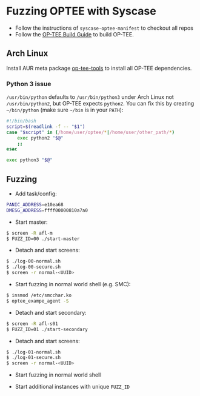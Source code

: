 # Fuzzing OPTEE with Syscase

* Follow the instructions of `syscase-optee-manifest` to checkout all repos
* Follow the [OP-TEE Build Guide](https://github.com/OP-TEE/build/tree/2.6.0#7-get-and-build-the-solution) to build OP-TEE.

## Arch Linux
Install AUR meta package [op-tee-tools](https://aur.archlinux.org/packages/op-tee-tools/) to install all OP-TEE dependencies. 

### Python 3 issue
`/usr/bin/python` defaults to `/usr/bin/python3` under Arch Linux not `/usr/bin/python2`, but OP-TEE expects `python2`.
You can fix this by creating `~/bin/python` (make sure `~/bin` is in your `PATH`):
```bash
#!/bin/bash
script=$(readlink -f -- "$1")
case "$script" in (/home/user/optee/*|/home/user/other_path/*)
    exec python2 "$@"
    ;;
esac

exec python3 "$@"
```

## Fuzzing

* Add task/config:

```bash
PANIC_ADDRESS=e10ea68
DMESG_ADDRESS=ffff00000810a7a0
```

* Start master:

```bash
$ screen -R afl-m
$ FUZZ_ID=00 ./start-master
```

* Detach and start screens:

```bash
$ ./log-00-normal.sh
$ ./log-00-secure.sh
$ screen -r normal-<UUID>
```

* Start fuzzing in normal world shell (e.g. SMC):

```bash
$ insmod /etc/smcchar.ko
$ optee_exampe_agent -S
```

* Detach and start secondary:

```bash
$ screen -R afl-s01
$ FUZZ_ID=01 ./start-secondary
```

* Detach and start screens:

```bash
$ ./log-01-normal.sh
$ ./log-01-secure.sh
$ screen -r normal-<UUID>
```

* Start fuzzing in normal world shell

* Start additional instances with unique `FUZZ_ID`
